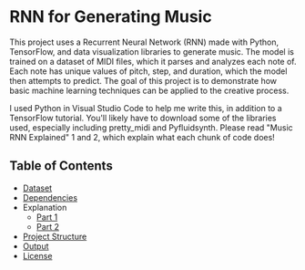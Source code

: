 # RNN for Generating Music
This project uses a Recurrent Neural Network (RNN) made with Python, TensorFlow, and data visualization libraries to generate music. The model is trained on a dataset of MIDI files, which it parses and analyzes each note of. Each note has unique values of pitch, step, and duration, which the model then attempts to predict. The goal of this project is to demonstrate how basic machine learning techniques can be applied to the creative process. 

I used Python in Visual Studio Code to help me write this, in addition to a TensorFlow tutorial. You'll likely have to download some of the libraries used, especially including pretty_midi and Pyfluidsynth. Please read "Music RNN Explained" 1 and 2, which explain what each chunk of code does!

## Table of Contents
- [Dataset](dataset)
- [Dependencies](dependencies)
- Explanation
    - [Part 1](https://github.com/k-anisha/RNN-for-Generating-Music/blob/main/Music%20RNN%20Explained%201.pdf)
    - [Part 2](https://github.com/k-anisha/RNN-for-Generating-Music/blob/main/Music%20RNN%20Explained%202.pdf)
- [Project Structure](music_rnn.ipynb)
- [Output](output)
- [License](LICENSE)
